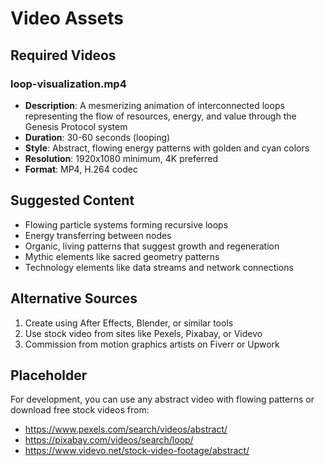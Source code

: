 # Video Assets

## Required Videos

### loop-visualization.mp4
- **Description**: A mesmerizing animation of interconnected loops representing the flow of resources, energy, and value through the Genesis Protocol system
- **Duration**: 30-60 seconds (looping)
- **Style**: Abstract, flowing energy patterns with golden and cyan colors
- **Resolution**: 1920x1080 minimum, 4K preferred
- **Format**: MP4, H.264 codec

## Suggested Content
- Flowing particle systems forming recursive loops
- Energy transferring between nodes
- Organic, living patterns that suggest growth and regeneration
- Mythic elements like sacred geometry patterns
- Technology elements like data streams and network connections

## Alternative Sources
1. Create using After Effects, Blender, or similar tools
2. Use stock video from sites like Pexels, Pixabay, or Videvo
3. Commission from motion graphics artists on Fiverr or Upwork

## Placeholder
For development, you can use any abstract video with flowing patterns or download free stock videos from:
- https://www.pexels.com/search/videos/abstract/
- https://pixabay.com/videos/search/loop/
- https://www.videvo.net/stock-video-footage/abstract/
